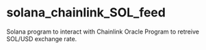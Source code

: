 # solana_chainlink_SOL_feed

Solana program to interact with Chainlink Oracle Program to retreive SOL/USD exchange rate. 
